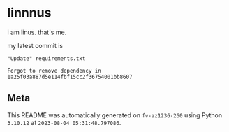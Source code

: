 # linnnus

i am linus. that's me.

my latest commit is

```
"Update" requirements.txt

Forgot to remove dependency in 1a25f03a887d5e114fbf15cc2f36754001bb8607
```

## Meta

This README was automatically generated on `fv-az1236-260` using Python
`3.10.12` at `2023-08-04 05:31:48.797086`.
